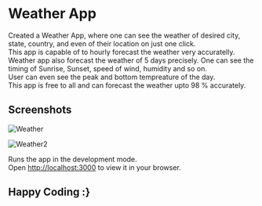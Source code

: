# Weather App

Created a Weather App, where one can see the weather of desired city, state, country, and even of their location on just one click.
<br/>
This app is capable of to hourly forecast the weather very accuratelly.
<br/>
Weather app also forecast the weather of 5 days precisely.
One can see the timing of Sunrise, Sunset, speed of wind, humidity and so on.<br/>
User can even see the peak and bottom tempreature of the day.
<br/>
This app is free to all and can forecast the weather upto 98 % accurately.

## Screenshots

![Weather](https://user-images.githubusercontent.com/86166514/234665454-80a9e458-10a2-4282-968d-7ea47cfe30fd.png)

![Weather2](https://user-images.githubusercontent.com/86166514/234665482-aa612be1-7013-42ab-8d73-5a60e5168572.png)


Runs the app in the development mode.\
Open [http://localhost:3000](http://localhost:3000) to view it in your browser.


## Happy Coding :}
